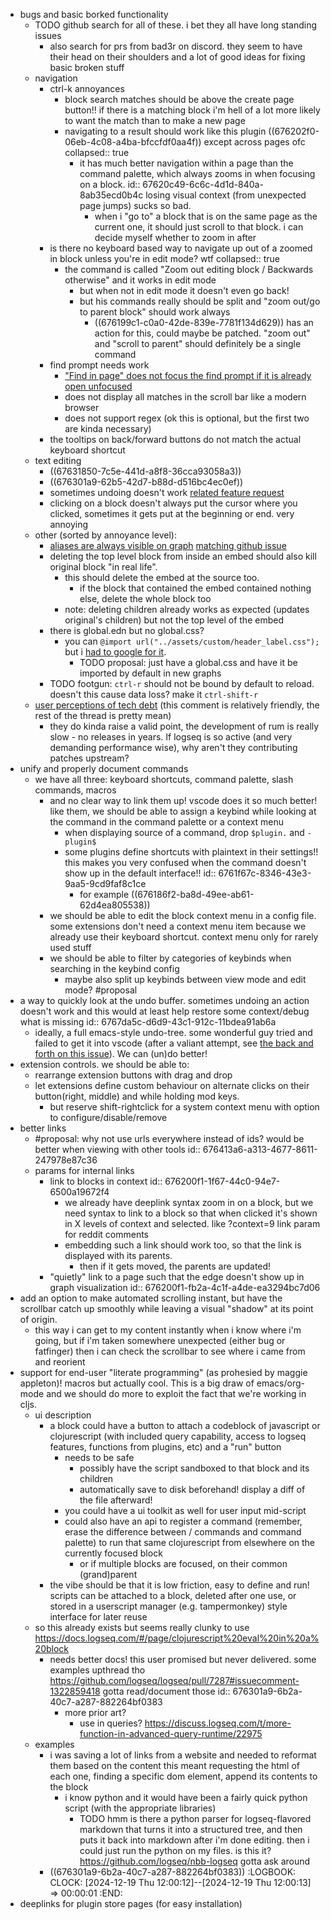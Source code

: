 - bugs and basic borked functionality
	- TODO github search for all of these. i bet they all have long standing issues
		- also search for prs from bad3r on discord. they seem to have their head on their shoulders and a lot of good ideas for fixing basic broken stuff
	- navigation
		- ctrl-k annoyances
			- block search matches should be above the create page button!! if there is a matching block i'm hell of a lot more likely to want the match than to make a new page
			- navigating to a result should work like this plugin ((676202f0-06eb-4c08-a4ba-bfccfdf0aa4f)) except across pages ofc
			  collapsed:: true
				- it has much better navigation within a page than the command palette, which always zooms in when focusing on a block.
				  id:: 67620c49-6c6c-4d1d-840a-8ab35ecd0b4c
				  losing visual context (from unexpected page jumps) sucks so bad.
					- when i "go to" a block that is on the same page as the current one, it should just scroll to that block. i can decide myself whether to zoom in after
		- is there no keyboard based way to navigate up out of a zoomed in block unless you're in edit mode? wtf
		  collapsed:: true
			- the command is called "Zoom out editing block / Backwards otherwise" and it works in edit mode
				- but when not in edit mode it doesn't even go back!
				- but his commands really should be split and "zoom out/go to parent block" should work always
					- ((676199c1-c0a0-42de-839e-7781f134d629)) has an action for this, could maybe be patched. "zoom out" and "scroll to parent" should definitely be a single command
		- find prompt needs work
			- ["Find in page" does not focus the find prompt if it is already open unfocused](https://github.com/logseq/logseq/issues/8360)
			- does not display all matches in the scroll bar like a modern browser
			- does not support regex (ok this is optional, but the first two are kinda necessary)
		- the tooltips on back/forward buttons do not match the actual keyboard shortcut
	- text editing
		- ((67631850-7c5e-441d-a8f8-36cca93058a3))
		- ((676301a9-62b5-42d7-b88d-d516bc4ec0ef))
		- sometimes undoing doesn't work [related feature request](((6767da5c-d6d9-43c1-912c-11bdea91ab6a)))
		- clicking on a block doesn't always put the cursor where you clicked, sometimes it gets put at the beginning or end. very annoying
	- other (sorted by annoyance level):
		- [aliases are always visible on graph](https://discuss.logseq.com/t/improve-implementation-of-aliases/81/40) [matching github issue](https://github.com/logseq/logseq/issues/4709)
		- deleting the top level block from inside an embed should also kill original block "in real life".
			- this should delete the embed at the source too.
				- if the block that contained the embed contained nothing else, delete the whole block too
			- note: deleting children already works as expected (updates original's children) but not the top level of the embed
		- there is global.edn but no global.css?
			- you can `@import url("../assets/custom/header_label.css");` but i [had to google for it](https://discuss.logseq.com/t/custom-css-cant-import/3297/4).
				- TODO proposal: just have a global.css and have it be imported by default in new graphs
		- TODO footgun: `ctrl-r` should not be bound by default to reload. doesn't this cause data loss? make it `ctrl-shift-r`
	- [user perceptions of tech debt](https://old.reddit.com/r/logseq/comments/1cc6jiz/the_logseq_team_is_a_terrible_steward_of_logseq/l1kvi9t/) (this comment is relatively friendly, the rest of the thread is pretty mean)
		- they do kinda raise a valid point, the development of rum is really slow - no releases in years. If logseq is so active (and very demanding performance wise), why aren't they contributing patches upstream?
- unify and properly document commands
	- we have all three: keyboard shortcuts, command palette, slash commands, macros
		- and no clear way to link them up! vscode does it so much better! like them, we should be able to assign a keybind while looking at the command in the command palette or a context menu
			- when displaying source of a command, drop `$plugin.` and `-plugin$`
			- some plugins define shortcuts with plaintext in their settings!! this makes you very confused when the command doesn't show up in the default interface!!
			  id:: 6761f67c-8346-43e3-9aa5-9cd9faf8c1ce
				- for example ((676186f2-ba8d-49ee-ab61-62d4ea805538))
		- we should be able to edit the block context menu in a config file. some extensions don't need a context menu item because we already use their keyboard shortcut. context menu only for rarely used stuff
		- we should be able to filter by categories of keybinds when searching in the keybind config
			- maybe also split up keybinds between view mode and edit mode? #proposal
- a way to quickly look at the undo buffer. sometimes undoing an action doesn't work and this would at least help restore some context/debug what is missing
  id:: 6767da5c-d6d9-43c1-912c-11bdea91ab6a
	- ideally, a full emacs-style undo-tree. some wonderful guy tried and failed to get it into vscode (after a valiant attempt, see [the back and forth on this issue](https://github.com/microsoft/vscode/issues/20889)). We can (un)do better!
- extension controls. we should be able to:
	- rearrange extension buttons with drag and drop
	- let extensions define custom behaviour on alternate clicks on their button(right, middle) and while holding mod keys.
		- but reserve shift-rightclick for a system context menu with option to configure/disable/remove
- better links
	- #proposal: why not use urls everywhere instead of ids? would be better when viewing with other tools
	  id:: 676413a6-a313-4677-8611-247978e87c36
	- params for internal links
		- link to blocks in context
		  id:: 676200f1-1f67-44c0-94e7-6500a19672f4
			- we already have deeplink syntax zoom in on a block, but we need syntax to link to a block so that when clicked it's shown in X levels of context and selected. like ?context=9 link param for reddit comments
			- embedding such a link should work too, so that the link is displayed with its parents.
				- then if it gets moved, the parents are updated!
		- "quietly" link to a page such that the edge doesn't show up in graph visualization
		  id:: 676200f1-fb2a-4c1f-a4de-ea3294bc7d06
- add an option to make automated scrolling instant, but have the scrollbar catch up smoothly while leaving a visual "shadow" at its point of origin.
	- this way i can get to my content instantly when i know where i'm going, but if i'm taken somewhere unexpected (either bug or fatfinger) then i can check the scrollbar to see where i came from and reorient
- support for end-user "literate programming" (as prohesied by maggie appleton)! macros but actually cool. This is a big draw of emacs/org-mode and we should do more to exploit the fact that we're working in cljs.
	- ui description
		- a block could have a button to attach a codeblock of javascript or clojurescript (with included query capability, access to logseq features, functions from plugins, etc) and a "run" button
			- needs to be safe
				- possibly have the script sandboxed to that block and its children
				- automatically save to disk beforehand! display a diff of the file afterward!
			- you could have a ui toolkit as well for user input mid-script
			- could also have an api to register a command (remember, erase the difference between / commands and command palette) to run that same clojurescript from elsewhere on the currently focused block
				- or if multiple blocks are focused, on their common (grand)parent
		- the vibe should be that it is low friction, easy to define and run!
		  scripts can be attached to a block, deleted after one use, or stored in a userscript manager (e.g. tampermonkey) style interface for later reuse
	- so this already exists but seems really clunky to use https://docs.logseq.com/#/page/clojurescript%20eval%20in%20a%20block
		- needs better docs! this user promised but never delivered. some examples upthread tho https://github.com/logseq/logseq/pull/7287#issuecomment-1322859418 gotta read/document those
id:: 676301a9-6b2a-40c7-a287-882264bf0383
			- more prior art?
				- use in queries? https://discuss.logseq.com/t/more-function-in-advanced-query-runtime/22975
	- examples
		- i was saving a lot of links from a website and needed to reformat them based on the content
		  this meant requesting the html of each one, finding a specific dom element, append its contents to the block
			- i know python and it would have been a fairly quick python script (with the appropriate libraries)
				- TODO hmm is there a python parser for logseq-flavored markdown that turns it into a structured tree, and then puts it back into markdown after i'm done editing. then i could just run the python on my files. is this it? https://github.com/logseq/nbb-logseq gotta ask around
		- ((676301a9-6b2a-40c7-a287-882264bf0383))
		  :LOGBOOK:
		  CLOCK: [2024-12-19 Thu 12:00:12]--[2024-12-19 Thu 12:00:13] =>  00:00:01
		  :END:
- deeplinks for plugin store pages (for easy installation)